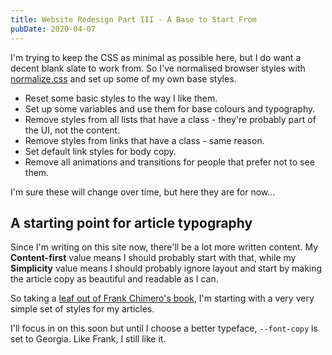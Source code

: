 ```yaml
---
title: Website Redesign Part III - A Base to Start From
pubDate: 2020-04-07
---
```


I'm trying to keep the CSS as minimal as possible here, but I do want a decent blank slate to work from. So I've normalised browser styles with [normalize.css](https://necolas.github.io/normalize.css/) and set up some of my own base styles.

- Reset some basic styles to the way I like them.
- Set up some variables and use them for base colours and typography.
- Remove styles from all lists that have a class - they're probably part of the UI, not the content.
- Remove styles from links that have a class - same reason.
- Set default link styles for body copy.
- Remove all animations and transitions for people that prefer not to see them.

I'm sure these will change over time, but here they are for now...

<script src="https://gist.github.com/dannysmith/dc8930ee00a9c47588b096b74870f27b.js"></script>

<script src="https://gist.github.com/dannysmith/3e4d15914c9b809b447bb7e7538ae545.js"></script>

## A starting point for article typography

Since I'm writing on this site now, there'll be a lot more written content. My **Content-first** value means I should probably start with that, while my **Simplicity** value means I should probably ignore layout and start by making the article copy as beautiful and readable as I can.

So taking a [leaf out of Frank Chimero's book](https://frankchimero.com/blog/2020/redesign-this-design/), I'm starting with a very very simple set of styles for my articles.

<script src="https://gist.github.com/dannysmith/0cdf7bde3a20a9453d47c20155ba1d82.js"></script>

I'll focus in on this soon but until I choose a better typeface, `--font-copy` is set to Georgia. Like Frank, I still like it.
